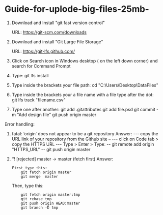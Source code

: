 # Guide-for-uplode-big-files-25mb-

1. Download and Install "git fast version control"

    URL: https://git-scm.com/downloads
2. Download and install "Git Large File Storage"

    URL: https://git-lfs.github.com/
3. Click on Search icon in Windows desktop ( on the left down corner) and search for Command Prompt
4. Type:
     git lfs install
6. Type inside the brackets your file path: 
     cd "C:\Users\Desktop\DataFiles"
8. Type inside the brackets your a file name with a file type after the dot:
    git lfs track "filename.csv"
7. Type one after another:
    git add .gitattributes
    git add file.psd
    git commit -m "Add design file"
    git push origin master
    
 Error handling:
 1. fatal: ‘origin’ does not appear to be a git repository
    Answer: 
    --- copy the URL link of your repository from the Github site – 
    --- click on Code tab > copy the HTTPS URL
    --- Type > Enter > Type: 
           -- git remote add origin "HTTPS_URL"
           --  git push origin master
            
 2. “! [rejected]        master -> master (fetch first)
     Answer:
     
        First type this:
            git fetch origin master
            git merge  master
	
	Then, type this:
	
            git fetch origin master:tmp
            git rebase tmp
            git push origin HEAD:master
            git branch -D tmp



 
